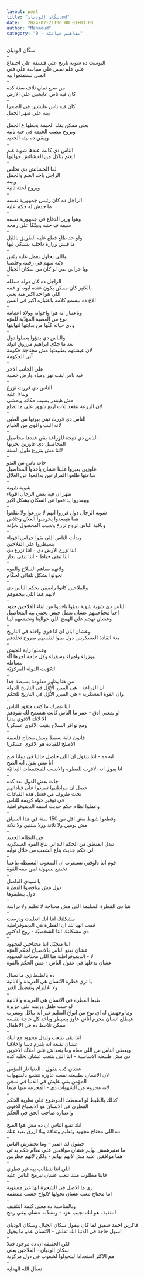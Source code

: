 ```yaml
---
layout: post
title: "سكّان الوديان.md"
date:   2024-07-21T00:00:01+03:00
author: "Mahmoud"
category: "0 - مفاهيم حياتيّة"
---
```

سكّان الوديان\
-\
البوست ده شويه تاريخ علي فلسفة علي اجتماع\
علي علم نفس علي سياسة علي فتي\
اتمني تستمتعوا بيه\
-\
من سبع تمان تلاف سنة كده\
كان فيه ناس عايشين علي الارض\
-\
كان فيه ناس عايشين في الصحرا\
بيته علي ضهر الجمل\
-\
يعني ممكن يفك الخيمة يحطها ع الجمل\
ويروح ينصب الخيمة في حتة تانية\
ويبقي ده بيته الجديد\
-\
الناس دي كانت عندها شوية غنم\
الغنم بتاكل من الحشائش حواليها\
-\
لما الحشائش دي تخلص\
الراجل ياخد الغنم والجمل\
وبيته\
ويروح لحتة تانية\
-\
الراجل ده كان رئيس جمهورية نفسه\
ما حدش له حكم عليه\
-\
وهوا وزير الدفاع في جمهورية نفسه\
سيفه ف جنبه وبيتّكأ علي رمحه\
-\
ولو حد طلع قطع عليه الطريق بالليل\
ما فيش وزارة داخلية يشتكي ليها\
-\
واللي يحاول يعمل عليه ريّس\
ديّته سهم في رقبته وخلصنا\
ويا خرابي بقي لو كان من سكان الجبال\
-\
الراجل ده كان دولة متنقّلة\
بالكتير كان ممكن يكون عنده ابوه او عمه\
اللي هوا حد اكبر منه يعني\
الاخ ده بيسمع كلامه باعتباره اكبر في السن\
-\
وباعتبار انه هوا واخواته وولاد اعمامه\
نوع من العصبة المؤدّية للقوّة\
ودي حياته كلّها من بدايتها لنهايتها\
-\
والناس دي بدؤوا يعملوا دول\
بعد ما جدّي ابراهيم مرزوق اتولد\
لان عيشتهم بطبيعتها مش محتاجة حكومة\
آني الحكومة\
-\
علي الجانب الاخر\
فيه ناس لقت نهر ومياه وارض خصبة\
-\
الناس دي قررت تزرع\
وبناءا عليه\
مش هيقدر يسيب مكانه ويمشي\
لان الزرعة بتقعد تلات اربع شهور علي ما تطلع\
-\
الناس دي قررت تبني بيوتها من الطين\
لانه اثبت واقوي من الخيام\
-\
الناس دي نتيجة للزراعة بقي عندها محاصيل\
المحاصيل دي عاوزين نخزنها\
لاننا مش بنزرع طول السنة\
-\
جات ناس من البدو\
عاوزين يغيروا علينا عشان ياخدوا المحاصيل\
ساعتها طلعوا المزارعين يدافعوا عن الغلال\
-\
شوية شوية\
ظهر ان فيه بعض الرجال اقوياء\
وبيقدروا يدافعوا عن السكان بشكل اكبر\
-\
شوية الرجال دول قرروا انهم لا يزرعوا ولا يقلعوا\
هما هيقعدوا يحرسوا الغلال وخلاص\
وباقية الناس تروح تزرع وتجيب المحصول نخزّنه\
-\
وبدأت الناس اللي بقوا حراس اقوياء\
يسيطروا علي الفلاحين\
انتا تزرع الارض دي - انتا تزرع دي\
انتا تبقي خياط - انتا تبقي نجار\
-\
ولانهم معاهم السلاح والقوة\
تحولوا بشكل تلقائي لحكّام\
-\
والفلاحين كانوا راضيين بحكم الناس دي\
لانهم هما اللي بيحموهم\
-\
الناس دي شوية شوية بدؤوا ياخدوا من ابناء الفلاحين
جنود\
احنا محتاجينهم عشان نعمل جيش نحمي بيه المحاصيل\
وعشان نهجم علي الهمج اللي حوالينا ونخضعهم لينا\
-\
وعشان ابان ان انا قوي واخلد في التاريخ\
بدء القادة العسكريين دول يبنوا لنفسهم صروح
تخلدهم\
-\
وعملوا راية للجيش\
ووزراء وامراء وسفراء وكل حاجة اخرها آآء\
ببساطة\
اتكوّنت الدولة المركزيّة\
-\
من هنا يظهر معلومة بسيطة جدا\
ان الزراعة - هي المبرر الأوّل في التاريخ للدولة\
وان القوة العسكرية - هي المبرر الأوّل في التاريخ
للحكم\
-\
انتا عمرك ما كنت هتقود الناس\
او بمعني ادق - عمر ما الناس كانت هتسمح لك تقودهم\
الا لانك الاقوي بدنيا\
ومع توافر السلاح بقيت الاقوي عسكريا\
-\
قانون غابة بسيط ومش محتاج فلسفة\
الاصلح للقيادة هو الاقوي عسكريا\
-\
ايه ده - انتا بتقول ان اللي حاصل حاليا في دولنا
صح\
انا مش بقول انه الصح\
انا بقول انه الاقرب للفطرة والانسب للمجتمعات
البدائيّة\
-\
جات بعض الدول بعد كده\
حصل ان مواطنيها تمردوا علي قياداتهم\
تحت ظروف من فشل هذه القيادات\
في توفير حياة كريمة للناس\
وعملوا نظام حكم حديث اسمه الديموقراطية\
-\
وقطعوا شوط مش اقل من 150 سنة في هذا السياق\
مش يومين ولا تلاتة وولا سنتين ولا تلاتة\
-\
في النظام الجديد\
تبدل المنطق من الحكم البدائي بتاع القوة العسكرية\
الي حكم حديث بتاع الشعب من خلال نوابه\
-\
قوم انتا دلوقتي تستغرب ان الشعوب البسيطة بتاعتنا\
تخضع بسهولة لمن معه القوة\
-\
يا سيدي الفاضل\
دول مش بيناقضوا الفطرة\
دول بيطبقوها\
-\
هيا دي الفطرة السليمة اللي مش محتاجة لا تعليم ولا
دراسة\
-\
مشكلتك انتا انك اتعلمت ودرست\
قمت اتهيا لك ان الفطرة هي الديموقراطية\
دي مشكلتك انتا الشخصيّة - روح لدكتور\
-\
انتا متخيّل اننا محتاجين لمجهود\
عشان نقنع الناس بالانصياح لحكم القوّة\
لا - الديموقراطية هيا اللي محتاجة لمجهود\
عشان تدخلها في عقول الناس - مش الحكم بالقوة\
-\
ده بالظبط زي ما نسال\
يا تري فطرة الانسان هي العربدة والانانية\
ولا الالتزام وتفضيل الغير\
-\
طبعا الفطرة في الانسان هي العربدة والانانية\
لو جبت طفل وربيته علي جزيرة\
وما وجهتش له اي نوع من انواع التعليم غير انه بياكل
ويشرب\
هيطلع انسان مجرم اناني عاوز يسيطر وياخد كل حاجة
لنفسه\
ممكن تلاحظ ده في الاطفال\
-\
انتا بقي بتتعب وتبذل مجهود مع ابنك\
عشان تقنعه انه يلتزم دينيا واخلاقيا\
ويعطي الناس من اللي معاه وما يتعداش علي املاك
الاخرين\
دي مش طبيعته الاساسية - انتا اللي بتتعب عشان تخليه
كده\
-\
عشان كده بنقول - الدنيا نار المؤمن\
لان الانسان بطبيعته نفسه عاوزه تتشبع بالشهوات\
المؤمن بقي عايش في الدنيا في سجن\
لانه محروم من الشهوات دي - المحرمة منها طبعا\
-\
كذلك بالظبط لو اسقطت الموضوع علي نظرية الحكم\
الفطري في الانسان هو الانصياع للاقوي\
واعتباره صاحب الحق في الحكم\
-\
انك تقنع الناس ان ده مش هوا الصح\
ده اللي محتاج مجهود وتعليم وثقافة وبلا ازرق بعيد
عنك\
-\
فبقول لك اصبر - وما تحتقرش الناس\
ما تعتبرهمش بهايم عشان موافقين علي نظام حكم
بدائي\
هما موافقين عليه مش لانهم بهايم - ولكن لانهم
فطريين\
-\
اللي انتا بتطالب بيه غير فطري\
فانتا مطلوب منك تتعب عشان تبرمج الناس عليه\
-\
زي ما الاصل في الشجرة انها غير مستوية\
انتا محتاج تتعب عشان تحولها لالواح خشب منتظمة\
-\
وبالمناسبة ده معني كلمة التثقيف\
التثقيف هو انك تجيب عود - وتشذّبه عشان يبقي رمح\
-\
فاكرين احمد شفيق لما كان بيقول سكان الجبال وسكان
الوديان\
اسهل حاجة في الدنيا انك تقلش - الانسان عدو ما
يجهل\
-\
لكن الحقيقة ان ده موجود فعلا\
سكان الوديان - الفلاحين يعني\
هم الاكثر استعدادا ليتحولوا لشعوب في دول مركزية\
-\
نسأل الله الهداية
